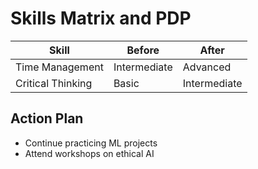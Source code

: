 # Skills Matrix and PDP

| Skill | Before | After |
|-------|--------|-------|
| Time Management | Intermediate | Advanced |
| Critical Thinking | Basic | Intermediate |

## Action Plan
- Continue practicing ML projects
- Attend workshops on ethical AI